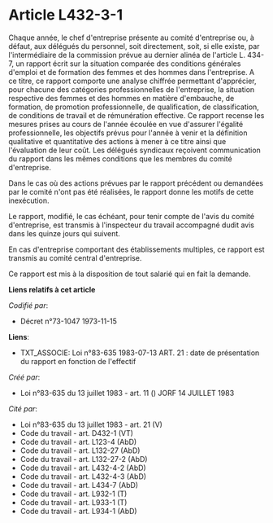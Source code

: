 # Article L432-3-1

Chaque année, le chef d'entreprise présente au comité d'entreprise ou, à défaut, aux délégués du personnel, soit directement,
soit, si elle existe, par l'intermédiaire de la commission prévue au dernier alinéa de l'article L. 434-7, un rapport écrit
sur la situation comparée des conditions générales d'emploi et de formation des femmes et des hommes dans l'entreprise. A ce
titre, ce rapport comporte une analyse chiffrée permettant d'apprécier, pour chacune des catégories professionnelles de
l'entreprise, la situation respective des femmes et des hommes en matière d'embauche, de formation, de promotion
professionnelle, de qualification, de classification, de conditions de travail et de rémunération effective. Ce rapport
recense les mesures prises au cours de l'année écoulée en vue d'assurer l'égalité professionnelle, les objectifs prévus pour
l'année à venir et la définition qualitative et quantitative des actions à mener à ce titre ainsi que l'évaluation de leur
coût. Les délégués syndicaux reçoivent communication du rapport dans les mêmes conditions que les membres du comité
d'entreprise.

Dans le cas où des actions prévues par le rapport précédent ou demandées par le comité n'ont pas été réalisées, le rapport
donne les motifs de cette inexécution.

Le rapport, modifié, le cas échéant, pour tenir compte de l'avis du comité d'entreprise, est transmis à l'inspecteur du
travail accompagné dudit avis dans les quinze jours qui suivent.

En cas d'entreprise comportant des établissements multiples, ce rapport est transmis au comité central d'entreprise.

Ce rapport est mis à la disposition de tout salarié qui en fait la demande.

**Liens relatifs à cet article**

_Codifié par_:

  - Décret n°73-1047 1973-11-15

**Liens**:

  - TXT_ASSOCIE: Loi n°83-635 1983-07-13 ART. 21 : date de présentation du rapport en fonction de l'effectif

_Créé par_:

  - Loi n°83-635 du 13 juillet 1983 - art. 11 () JORF 14 JUILLET 1983

_Cité par_:

  - Loi n°83-635 du 13 juillet 1983 - art. 21 (V)
  - Code du travail - art. D432-1 (VT)
  - Code du travail - art. L123-4 (AbD)
  - Code du travail - art. L132-27 (AbD)
  - Code du travail - art. L132-27-2 (AbD)
  - Code du travail - art. L432-4-2 (AbD)
  - Code du travail - art. L432-4-3 (AbD)
  - Code du travail - art. L434-7 (AbD)
  - Code du travail - art. L932-1 (T)
  - Code du travail - art. L933-1 (T)
  - Code du travail - art. L934-1 (AbD)
